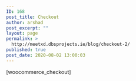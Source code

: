 ```yaml
---
ID: 168
post_title: Checkout
author: arshad
post_excerpt: ""
layout: page
permalink: >
  http://meetxd.dbsprojects.ie/blog/checkout-2/
published: true
post_date: 2020-08-02 13:00:03
---
```

<!-- wp:shortcode -->[woocommerce_checkout]<!-- /wp:shortcode -->